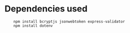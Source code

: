 # Dependencies used
```
    npm install bcryptjs jsonwebtoken express-validator
    npm install dotenv
```
